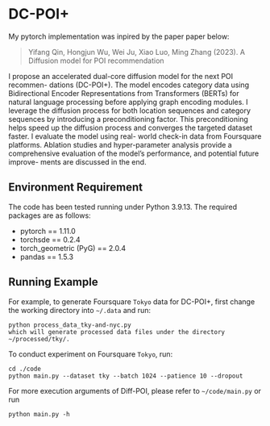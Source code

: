 # DC-POI+

My pytorch implementation was inpired by the paper paper below:

> Yifang Qin, Hongjun Wu, Wei Ju, Xiao Luo, Ming Zhang (2023). A Diffusion model for POI recommendation

I propose an accelerated dual-core diffusion model for the next POI recommen- dations (DC-POI+). The model encodes category data using Bidirectional Encoder Representations from Transformers (BERTs) for natural language processing before applying graph encoding modules. I leverage the diffusion process for both location sequences and category sequences by introducing a preconditioning factor. This preconditioning helps speed up the diffusion process and converges the targeted dataset faster. I evaluate the model using real- world check-in data from Foursquare platforms. Ablation studies and hyper-parameter analysis provide a comprehensive evaluation of the model’s performance, and potential future improve- ments are discussed in the end.

## Environment Requirement
The code has been tested running under Python 3.9.13. The required packages are as follows:

- pytorch == 1.11.0
- torchsde == 0.2.4
- torch_geometric (PyG) == 2.0.4
- pandas == 1.5.3


## Running Example
For example, to generate Foursquare `Tokyo` data for DC-POI+, first change the working directory into `~/.data` and run:

```
python process_data_tky-and-nyc.py
which will generate processed data files under the directory ~/processed/tky/.
```

To conduct experiment on Foursquare `Tokyo`, run:
```
cd ./code
python main.py --dataset tky --batch 1024 --patience 10 --dropout
```
For more execution arguments of Diff-POI, please refer to `~/code/main.py` or run
```
python main.py -h
```
